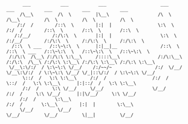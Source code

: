 
          ___           ___           ___                    ___           ___           ___           ___           ___     
         /\__\         /\  \         |\__\                  /\  \         /\__\         /\  \         /\  \         /\  \    
        /:/  /        /::\  \        |:|  |                 \:\  \       /:/  /        /::\  \       /::\  \       /::\  \   
       /:/__/        /:/\:\  \       |:|  |                  \:\  \     /:/__/        /:/\:\  \     /:/\:\  \     /:/\:\  \  
      /::\  \ ___   /::\~\:\  \      |:|__|__                /::\  \   /::\  \ ___   /::\~\:\  \   /::\~\:\  \   /::\~\:\  \ 
     /:/\:\  /\__\ /:/\:\ \:\__\     /::::\__\              /:/\:\__\ /:/\:\  /\__\ /:/\:\ \:\__\ /:/\:\ \:\__\ /:/\:\ \:\__\
     \/__\:\/:/  / \:\~\:\ \/__/    /:/~~/~                /:/  \/__/ \/__\:\/:/  / \:\~\:\ \/__/ \/_|::\/:/  / \:\~\:\ \/__/
          \::/  /   \:\ \:\__\     /:/  /                 /:/  /           \::/  /   \:\ \:\__\      |:|::/  /   \:\ \:\__\  
          /:/  /     \:\ \/__/     \/__/                  \/__/            /:/  /     \:\ \/__/      |:|\/__/     \:\ \/__/  
         /:/  /       \:\__\                                              /:/  /       \:\__\        |:|  |        \:\__\    
         \/__/         \/__/                                              \/__/         \/__/         \|__|         \/__/    

                                                              
                                                              
                                                              
                                                              
                                                              
                                                              
                                                              
                                                                                                                               
                                                                                                                 
                                                                                                                 
                                                                                                                                 
                                                                                                                                 
                                                                                                                                 
                                                                                                                                 
                                                                                                                                 
                                                                                                                                 
                                                                                                                                 
                                                                                                                                 
                                                                                                                                 
                                                                                                                                 
                                                                                                                                 
                                                                                                                                 
                                                                                                                                 
                                                                                                                                 
                                                                                                                                 
                                                                                                                                 
                                                                                                                                 

